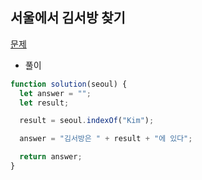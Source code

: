 ## 서울에서 김서방 찾기

[문제](https://programmers.co.kr/learn/courses/30/lessons/12919)

- 풀이

```jsx
function solution(seoul) {
  let answer = "";
  let result;

  result = seoul.indexOf("Kim");

  answer = "김서방은 " + result + "에 있다";

  return answer;
}
```
